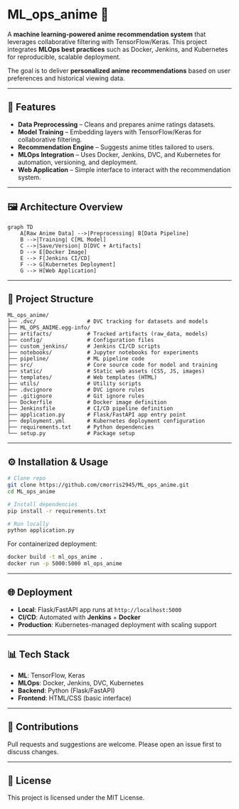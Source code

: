 # ML\_ops\_anime 🎌

A **machine learning-powered anime recommendation system** that leverages collaborative filtering with TensorFlow/Keras. This project integrates **MLOps best practices** such as Docker, Jenkins, and Kubernetes for reproducible, scalable deployment.

The goal is to deliver **personalized anime recommendations** based on user preferences and historical viewing data.

---

## 🚀 Features

* **Data Preprocessing** – Cleans and prepares anime ratings datasets.
* **Model Training** – Embedding layers with TensorFlow/Keras for collaborative filtering.
* **Recommendation Engine** – Suggests anime titles tailored to users.
* **MLOps Integration** – Uses Docker, Jenkins, DVC, and Kubernetes for automation, versioning, and deployment.
* **Web Application** – Simple interface to interact with the recommendation system.

---

## 🖼️ Architecture Overview

```mermaid
graph TD
    A[Raw Anime Data] -->|Preprocessing| B[Data Pipeline]
    B -->|Training| C[ML Model]
    C -->|Save/Version| D[DVC + Artifacts]
    D --> E[Docker Image]
    E --> F[Jenkins CI/CD]
    F --> G[Kubernetes Deployment]
    G --> H[Web Application]
```

---

## 📂 Project Structure

```
ML_ops_anime/
├── .dvc/                # DVC tracking for datasets and models
├── ML_OPS_ANIME.egg-info/
├── artifacts/           # Tracked artifacts (raw_data, models)
├── config/              # Configuration files
├── custom_jenkins/      # Jenkins CI/CD scripts
├── notebooks/           # Jupyter notebooks for experiments
├── pipeline/            # ML pipeline code
├── src/                 # Core source code for model and training
├── static/              # Static web assets (CSS, JS, images)
├── templates/           # Web templates (HTML)
├── utils/               # Utility scripts
├── .dvcignore           # DVC ignore rules
├── .gitignore           # Git ignore rules
├── Dockerfile           # Docker image definition
├── Jenkinsfile          # CI/CD pipeline definition
├── application.py       # Flask/FastAPI app entry point
├── deployment.yml       # Kubernetes deployment configuration
├── requirements.txt     # Python dependencies
└── setup.py             # Package setup
```

---

## ⚙️ Installation & Usage

```bash
# Clone repo
git clone https://github.com/cmorris2945/ML_ops_anime.git
cd ML_ops_anime

# Install dependencies
pip install -r requirements.txt

# Run locally
python application.py
```

For containerized deployment:

```bash
docker build -t ml_ops_anime .
docker run -p 5000:5000 ml_ops_anime
```

---

## 🌐 Deployment

* **Local**: Flask/FastAPI app runs at `http://localhost:5000`
* **CI/CD**: Automated with **Jenkins** + **Docker**
* **Production**: Kubernetes-managed deployment with scaling support

---

## 📊 Tech Stack

* **ML**: TensorFlow, Keras
* **MLOps**: Docker, Jenkins, DVC, Kubernetes
* **Backend**: Python (Flask/FastAPI)
* **Frontend**: HTML/CSS (basic interface)

---

## 🤝 Contributions

Pull requests and suggestions are welcome. Please open an issue first to discuss changes.

---

## 📜 License

This project is licensed under the MIT License.
